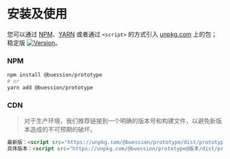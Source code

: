 # 安装及使用


您可以通过 [NPM](https://www.npmjs.com/)、[YARN](https://yarnpkg.com/) 或者通过 `<script>` 的方式引入 [unpkg.com](https://unpkg.com/) 上的包；稳定版 <a href="https://www.npmjs.com/package/@buession/prototype" target="_blank"><img src="https://img.shields.io/npm/v/@buession/prototype" alt="Version" /></a>。

### NPM

```sh
npm install @buession/prototype
# or
yarn add @buession/prototype
```

### CDN

> 对于生产环境，我们推荐链接到一个明确的版本号和构建文件，以避免新版本造成的不可预期的破坏。

```html
最新版：<script src="https://unpkg.com/@buession/prototype/dist/prototype.min.js" type="text/javascript"></script>
具体版本：<script src="https://unpkg.com/@buession/prototype@版本/dist/prototype.min.js" type="text/javascript"></script>
```